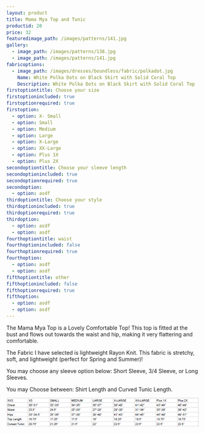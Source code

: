 ```yaml
---
layout: product
title: Mama Mya Top and Tunic
productid: 20
price: 32
featuredimage_path: /images/patterns/141.jpg
gallery:
  - image_path: /images/patterns/138.jpg
  - image_path: /images/patterns/141.jpg
fabricoptions:
  - image_path: /images/dresses/boundless/fabric/polkadot.jpg
    Name: White Polka Dots on Black Skirt with Solid Coral Top
    Description: White Polka Dots on Black Skirt with Solid Coral Top
firstoptiontitle: Choose your size
firstoptionincluded: true
firstoptionrequired: true
firstoption:
  - option: X- Small
  - option: Small
  - option: Medium
  - option: Large
  - option: X-Large
  - option: XX-Large
  - option: Plus 1X
  - option: Plus 2X
secondoptiontitle: Choose your sleeve length
secondoptionincluded: true
secondoptionrequired: true
secondoption:
  - option: asdf
thirdoptiontitle: Choose your style
thirdoptionincluded: true
thirdoptionrequired: true
thirdoption:
  - option: asdf
  - option: asdf
fourthoptiontitle: waist
fourthoptionincluded: false
fourthoptionrequired: true
fourthoption:
  - option: asdf
  - option: asdf
fifthoptiontitle: other
fifthoptionincluded: false
fifthoptionrequired: true
fifthoption:
  - option: asdf
  - option: asdf
---
```



The Mama Mya Top is a Lovely Comfortable Top! This top is fitted at the bust and flows out towards the waist and hip, making it very flattering and comfortable.

The Fabric I have selected is lightweight Rayon Knit. This fabric is stretchy, soft, and lightweight (perfect for Spring and Summer)!

You may choose any sleeve option below: Short Sleeve, 3/4 Sleeve, or Long Sleeves.

You may Choose between: Shirt Length and Curved Tunic Length.

![](/uploads/versions/mya-size-chat---x----628-95x---.png)